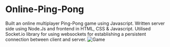 # Online-Ping-Pong
Built an online multiplayer Ping-Pong game using Javascript.
Written server side using Node.Js and frontend in HTML, CSS & Javascript.
Utilised Socket.io library for using websockets for establishing a persistent connection between client and server.
![Game](https://user-images.githubusercontent.com/67193749/229495406-bd6752b1-bae3-4be8-9ca6-a8d7dc69863c.png)
